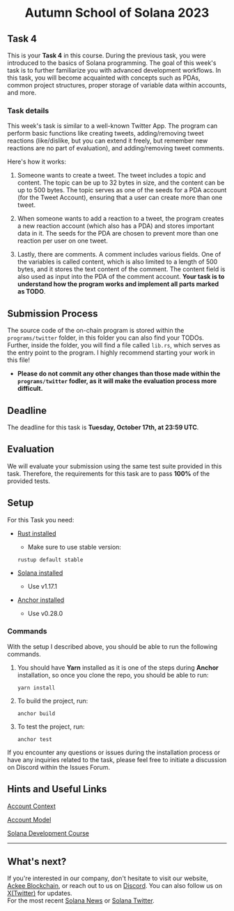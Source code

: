 <div align="center">

# Autumn School of Solana 2023
</div>

## Task 4
This is your **Task 4** in this course. During the previous task, you were introduced to the basics of Solana programming. The goal of this week's task is to further familiarize you with advanced development workflows. In this task, you will become acquainted with concepts such as PDAs, common project structures, proper storage of variable data within accounts, and more.

### Task details
This week's task is similar to a well-known Twitter App. The program can perform basic functions like creating tweets, adding/removing tweet reactions (like/dislike, but you can extend it freely, but remember new reactions are no part of evaluation), and adding/removing tweet comments.

Here's how it works:

1. Someone wants to create a tweet. The tweet includes a topic and content. The topic can be up to 32 bytes in size, and the content can be up to 500 bytes. The topic serves as one of the seeds for a PDA account (for the Tweet Account), ensuring that a user can create more than one tweet.

2. When someone wants to add a reaction to a tweet, the program creates a new reaction account (which also has a PDA) and stores important data in it. The seeds for the PDA are chosen to prevent more than one reaction per user on one tweet.

3. Lastly, there are comments. A comment includes various fields. One of the variables is called content, which is also limited to a length of 500 bytes, and it stores the text content of the comment. The content field is also used as input into the PDA of the comment account.
**Your task is to understand how the program works and implement all parts marked as TODO**.


## Submission Process
The source code of the on-chain program is stored within the `programs/twitter` folder, in this folder you can also find your TODOs. Further, inside the folder, you will find a file called `lib.rs`, which serves as the entry point to the program. I highly recommend starting your work in this file!

- **Please do not commit any other changes than those made within the `programs/twitter` fodler, as it will make the evaluation process more difficult.**

## Deadline
The deadline for this task is **Tuesday, October 17th, at 23:59 UTC**.

## Evaluation
We will evaluate your submission using the same test suite provided in this task. Therefore, the requirements for this task are to pass **100%** of the provided tests.

## Setup
For this Task you need:
- [Rust installed](https://www.rust-lang.org/tools/install)
    - Make sure to use stable version:
    ```
    rustup default stable
    ```
- [Solana installed](https://docs.solana.com/cli/install-solana-cli-tools)
    - Use v1.17.1

- [Anchor installed](https://www.anchor-lang.com/docs/installation)
    - Use v0.28.0

### Commands
With the setup I described above, you should be able to run the following commands.

1. You should have **Yarn** installed as it is one of the steps during **Anchor** installation, so once you clone the repo, you should be able to run:
    ```
    yarn install
    ```

2. To build the project, run:
    ```
    anchor build
    ```

3. To test the project, run:
    ```
    anchor test
    ```

If you encounter any questions or issues during the installation process or have any inquiries related to the task, please feel free to initiate a discussion on Discord within the Issues Forum.

## Hints and Useful Links
[Account Context](https://docs.rs/anchor-lang/latest/anchor_lang/derive.Accounts.html)

[Account Model](https://solana.wiki/zh-cn/docs/account-model/)

[Solana Development Course](https://www.soldev.app/course)


-----

## What's next?
If you're interested in our company, don't hesitate to visit our website, [Ackee Blockchain](https://ackeeblockchain.com), or reach out to us on [Discord](https://discord.gg/x7qXXnGCsa). You can also follow us on [X(Twitter)](https://twitter.com/ackeeblockchain?lang=en) for updates.\
For the most recent [Solana News](https://solana.com/news) or [Solana Twitter](https://twitter.com/solana).
